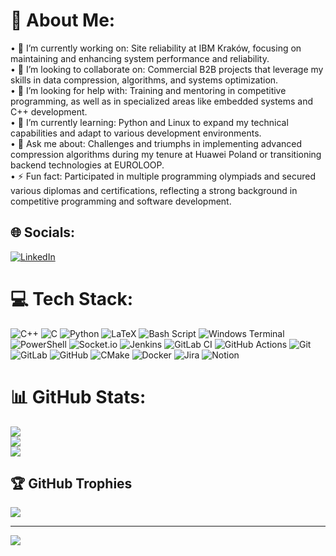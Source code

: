 # 💫 About Me:
•	🔧 I’m currently working on: Site reliability at IBM Kraków, focusing on maintaining and enhancing system performance and reliability.<br>•	🤝 I’m looking to collaborate on: Commercial B2B projects that leverage my skills in data compression, algorithms, and systems optimization.<br>•	🙏 I’m looking for help with: Training and mentoring in competitive programming, as well as in specialized areas like embedded systems and C++ development.<br>•	🌱 I’m currently learning: Python and Linux to expand my technical capabilities and adapt to various development environments.<br>•	💬 Ask me about: Challenges and triumphs in implementing advanced compression algorithms during my tenure at Huawei Poland or transitioning backend technologies at EUROLOOP.<br>•	⚡ Fun fact: Participated in multiple programming olympiads and secured various diplomas and certifications, reflecting a strong background in competitive programming and software development.


## 🌐 Socials:
[![LinkedIn](https://img.shields.io/badge/LinkedIn-%230077B5.svg?logo=linkedin&logoColor=white)](https://linkedin.com/in/del1ke) 

# 💻 Tech Stack:
![C++](https://img.shields.io/badge/c++-%2300599C.svg?style=for-the-badge&logo=c%2B%2B&logoColor=white) ![C](https://img.shields.io/badge/c-%2300599C.svg?style=for-the-badge&logo=c&logoColor=white) ![Python](https://img.shields.io/badge/python-3670A0?style=for-the-badge&logo=python&logoColor=ffdd54) ![LaTeX](https://img.shields.io/badge/latex-%23008080.svg?style=for-the-badge&logo=latex&logoColor=white) ![Bash Script](https://img.shields.io/badge/bash_script-%23121011.svg?style=for-the-badge&logo=gnu-bash&logoColor=white) ![Windows Terminal](https://img.shields.io/badge/Windows%20Terminal-%234D4D4D.svg?style=for-the-badge&logo=windows-terminal&logoColor=white) ![PowerShell](https://img.shields.io/badge/PowerShell-%235391FE.svg?style=for-the-badge&logo=powershell&logoColor=white) ![Socket.io](https://img.shields.io/badge/Socket.io-black?style=for-the-badge&logo=socket.io&badgeColor=010101) ![Jenkins](https://img.shields.io/badge/jenkins-%232C5263.svg?style=for-the-badge&logo=jenkins&logoColor=white) ![GitLab CI](https://img.shields.io/badge/gitlab%20CI-%23181717.svg?style=for-the-badge&logo=gitlab&logoColor=white) ![GitHub Actions](https://img.shields.io/badge/github%20actions-%232671E5.svg?style=for-the-badge&logo=githubactions&logoColor=white) ![Git](https://img.shields.io/badge/git-%23F05033.svg?style=for-the-badge&logo=git&logoColor=white) ![GitLab](https://img.shields.io/badge/gitlab-%23181717.svg?style=for-the-badge&logo=gitlab&logoColor=white) ![GitHub](https://img.shields.io/badge/github-%23121011.svg?style=for-the-badge&logo=github&logoColor=white) ![CMake](https://img.shields.io/badge/CMake-%23008FBA.svg?style=for-the-badge&logo=cmake&logoColor=white) ![Docker](https://img.shields.io/badge/docker-%230db7ed.svg?style=for-the-badge&logo=docker&logoColor=white) ![Jira](https://img.shields.io/badge/jira-%230A0FFF.svg?style=for-the-badge&logo=jira&logoColor=white) ![Notion](https://img.shields.io/badge/Notion-%23000000.svg?style=for-the-badge&logo=notion&logoColor=white)
# 📊 GitHub Stats:
![](https://github-readme-stats.vercel.app/api?username=del1ke&theme=dark&hide_border=false&include_all_commits=true&count_private=true)<br/>
![](https://github-readme-streak-stats.herokuapp.com/?user=del1ke&theme=dark&hide_border=false)<br/>
![](https://github-readme-stats.vercel.app/api/top-langs/?username=del1ke&theme=dark&hide_border=false&include_all_commits=true&count_private=true&layout=compact)

## 🏆 GitHub Trophies
![](https://github-profile-trophy.vercel.app/?username=del1ke&theme=radical&no-frame=false&no-bg=true&margin-w=4)

---
[![](https://visitcount.itsvg.in/api?id=del1ke&icon=0&color=0)](https://visitcount.itsvg.in)

<!-- Proudly created with GPRM ( https://gprm.itsvg.in ) -->
